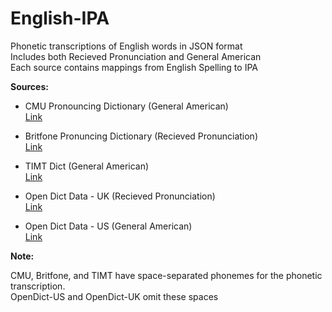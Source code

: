 # English-IPA
Phonetic transcriptions of English words in JSON format <br>
Includes both Recieved Pronunciation and General American <br>
Each source contains mappings from English Spelling to IPA <br>

**Sources:**

* CMU Pronouncing Dictionary (General American) <br>
[Link](http://www.speech.cs.cmu.edu/cgi-bin/cmudict)

* Britfone Pronuncing Dictionary (Recieved Pronunciation) <br>
[Link](https://github.com/JoseLlarena/Britfone)

* TIMT Dict (General American) <br>
[Link](https://catalog.ldc.upenn.edu/LDC93S1)

* Open Dict Data - UK (Recieved Pronunciation) <br>
[Link](https://github.com/open-dict-data/ipa-dict/blob/master/data/en_UK.txt)

* Open Dict Data - US (General American) <br>
[Link](https://github.com/open-dict-data/ipa-dict/blob/master/data/en_US.txt)

**Note:**

CMU, Britfone, and TIMT have space-separated phonemes for the phonetic transcription.<br>
OpenDict-US and OpenDict-UK omit these spaces
